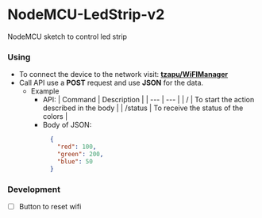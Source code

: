 # NodeMCU-LedStrip-v2
NodeMCU sketch to control led strip

### Using

- To connect the device to the network visit: __[tzapu/WiFIManager](https://github.com/tzapu/WiFiManager)__
- Call API use a __POST__ request and use __JSON__ for the data.
  - Example
    - API:
        | Command | Description |
        | --- | --- |
        | / | To start the action described in the body |
        | /status | To receive the status of the colors |
    - Body of JSON:
       ```json
         {
           "red": 100,
           "green": 200,
           "blue": 50
         }
       ```

### Development
- [ ] Button to reset wifi


